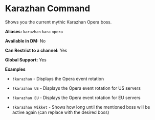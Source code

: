 # Karazhan Command

Shows you the current mythic Karazhan Opera boss.

**Aliases:** `karazhan` `kara` `opera`

**Available in DM:** No

**Can Restrict to a channel:** Yes

**Global Support:** Yes

**Examples**

* `!karazhan` - Displays the Opera event rotation

* `!karazhan US` - Displays the Opera event rotation for US servers

* `!karazhan EU` - Displays the Opera event rotation for EU servers

* `!karazhan Wikket` - Shows how long until the mentioned boss will be active again (can replace with the desired boss)